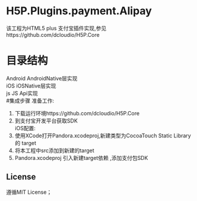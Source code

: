 # H5P.Plugins.payment.Alipay
该工程为HTML5 plus 支付宝插件实现,参见https://github.com/dcloudio/H5P.Core
# 目录结构
 Android AndroidNative层实现  
 iOS iOSNative层实现  
 js JS Api实现  
#集成步骤
准备工作:  
1. 下载运行环境https://github.com/dcloudio/H5P.Core  
2. 到支付宝开发平台获取SDK  
iOS配置:  
1. 使用XCode打开Pandora.xcodeproj,新建类型为CocoaTouch Static Library的 target  
2. 将本工程中src添加到新建的target  
3. Pandora.xcodeproj 引入新建target依赖 ,添加支付包SDK

License
-------
遵循MIT License；
